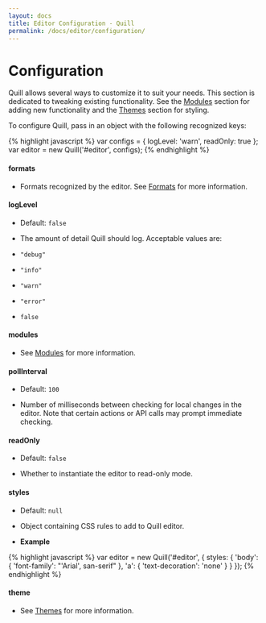 ```yaml
---
layout: docs
title: Editor Configuration - Quill
permalink: /docs/editor/configuration/
---
```


# Configuration

Quill allows several ways to customize it to suit your needs. This section is dedicated to tweaking existing functionality. See the [Modules](/docs/modules/) section for adding new functionality and the [Themes](/docs/themes/) section for styling.

To configure Quill, pass in an object with the following recognized keys:

{% highlight javascript %}
var configs = {
  logLevel: 'warn',
  readOnly: true
};
var editor = new Quill('#editor', configs);
{% endhighlight %}


#### formats

- Formats recognized by the editor. See [Formats](/docs/editor/formats/) for more information.

#### logLevel

- Default: `false`

- The amount of detail Quill should log. Acceptable values are:

- `"debug"`
- `"info"`
- `"warn"`
- `"error"`
- `false`

#### modules

- See [Modules](/docs/modules/) for more information.

#### pollInterval

- Default: `100`

- Number of milliseconds between checking for local changes in the editor. Note that certain actions or API calls may prompt immediate checking.

#### readOnly

- Default: `false`

- Whether to instantiate the editor to read-only mode.

#### styles

- Default: `null`

- Object containing CSS rules to add to Quill editor.

- **Example**

{% highlight javascript %}
var editor = new Quill('#editor', {
  styles: {
    'body': {
      'font-family': "'Arial', san-serif"
    },
    'a': {
      'text-decoration': 'none'
    }
  }
});
{% endhighlight %}

#### theme

- See [Themes](/docs/themes/) for more information.
